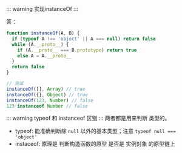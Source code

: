::: warning
实现instanceOf
:::

答：

```js
function instanceOf(A, B) {
  if (typeof A !== 'object' || A === null) return false
  while (A.__proto__) {
    if (A.__proto__ === B.prototype) return true
    else A = A.__proto__
  }
  return false
}

// 测试
instanceOf([], Array) // true
instanceOf({}, Object) // true
instanceOf(123, Number) // false
123 instanceof Number // false
```

::: warning
typeof 和 instanceof 区别
:::
两者都是用来判断 类型的。
* typeof: 能准确判断除 <code>null</code> 以外的基本类型；注意 <code>typeof null === 'object'</code>
* instaceof: 原理是 判断构造函数的原型 是否是 实例对象 的原型链上